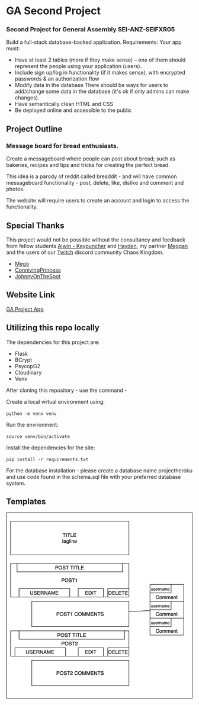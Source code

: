 # GA Second Project
### Second Project for General Assembly SEI-ANZ-SEIFXR05

Build a full-stack database-backed application.
Requirements:
Your app must:
* Have at least 2 tables (more if they make sense) – one of them should represent the people using your application (users).
* Include sign up/log in functionality (if it makes sense), with encrypted passwords & an authorization flow
* Modify data in the database There should be ways for users to add/change some data in the database (it's ok if only admins can make changes).
* Have semantically clean HTML and CSS
* Be deployed online and accessible to the public

## Project Outline
### Message board for bread enthusiasts.

Create a messageboard where people can post about bread; such as bakeries, recipes and tips and tricks for creating the perfect bread.

This idea is a parody of reddit called breaddit - and will have common messageboard functionality - post, delete, like, dislike and comment and photos.

The website will require users to create an account and login to access the functionality. 

## Special Thanks

This project would not be possible without the consultancy and feedback from fellow students [Alwin - Keypuncher](https://github.com/keypuncheralwin) and [Hayden](), my partner [Meggan](https://github.com/megganeturner) and the users of our [Twitch](twitch.tv) discord community Chaos Kingdom.
- [Mego](https://www.twitch.tv/megomegomego)
- [ConnivingPrincess](https://www.twitch.tv/theconnivingprincess)
- [JohnnyOnTheSpot](https://www.twitch.tv/johnnyonthespot5)

## Website Link
[GA Project App](https://ga-first-heroku-project.herokuapp.com/)

## Utilizing this repo locally

The dependencies for this project are: 
- Flask
- BCrypt
- PsycopG2
- Cloudinary
- Venv

After cloning this repository - use the command -

Create a local virtual environment using: 

`python -m venv venv`

Run the environment:

`source venv/bin/activate`

Install the dependencies for the site:

`pip install -r requirements.txt`

For the database installation - please create a database name projectheroku and use code found in the schema.sql file with your preferred database system.

## Templates

![homepage template](static/homepage.png)